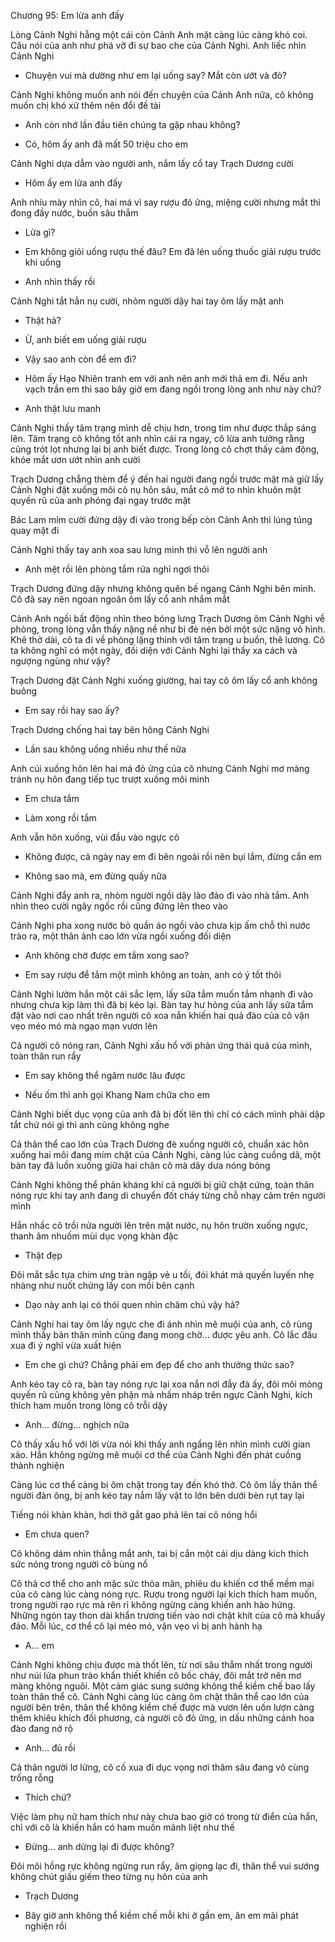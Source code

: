




Chương 95: Em lừa anh đấy

Lòng Cảnh Nghi hẫng một cái còn Cảnh Anh mặt càng lúc càng khó coi. Câu nói của anh như phá vỡ đi sự bao che của Cảnh Nghi. Anh liếc nhìn Cảnh Nghi

- Chuyện vui mà dường như em lại uống say? Mắt còn ướt và đỏ?

Cảnh Nghi không muốn anh nói đến chuyện của Cảnh Anh nữa, cô không muốn chị khó xử thêm nên đổi đề tài

- Anh còn nhớ lần đầu tiên chúng ta gặp nhau không?

- Có, hôm ấy anh đã mất 50 triệu cho em

Cảnh Nghi dựa dẫm vào người anh, nắm lấy cổ tay Trạch Dương cười

- Hôm ấy em lừa anh đấy

Anh nhíu mày nhìn cô, hai má vì say rượu đỏ ửng, miệng cười nhưng mắt thì đong đầy nước, buồn sâu thẳm

- Lừa gì?

- Em không giỏi uống rượu thế đâu? Em đã lén uống thuốc giải rượu trước khi uống

- Anh nhìn thấy rồi

Cảnh Nghi tắt hẳn nụ cười, nhỏm người dậy hai tay ôm lấy mặt anh

- Thật hả?

- Ừ, anh biết em uống giải rượu

- Vậy sao anh còn để em đi?

- Hôm ấy Hạo Nhiên tranh em với anh nên anh mới thả em đi. Nếu anh vạch trần em thì sao bây giờ em đang ngồi trong lòng anh như này chứ?

- Anh thật lưu manh

Cảnh Nghi thấy tâm trạng mình dễ chịu hơn, trong tim như được thắp sáng lên. Tâm trạng cô không tốt anh nhìn cái ra ngay, cô lừa anh tưởng rằng cũng trót lọt nhưng lại bị anh biết được. Trong lòng cô chợt thấy cảm động, khóe mắt ươn ướt nhìn anh cười

Trạch Dương chẳng thèm để ý đến hai người đang ngồi trước mặt mà giữ lấy Cảnh Nghi đặt xuống môi cô nụ hôn sâu, mắt cô mở to nhìn khuôn mặt quyến rũ của anh phóng đại ngay trước mặt

Bác Lam mỉm cười đứng dậy đi vào trong bếp còn Cảnh Anh thì lúng túng quay mặt đi

Cảnh Nghi thấy tay anh xoa sau lưng mình thì vỗ lên người anh

- Anh mệt rồi lên phòng tắm rửa nghỉ ngơi thôi

Trạch Dương đứng dậy nhưng không quên bế ngang Cảnh Nghi bên mình. Cô đã say nên ngoan ngoãn ôm lấy cổ anh nhắm mắt

Cảnh Anh ngồi bất động nhìn theo bóng lưng Trạch Dương ôm Cảnh Nghi về phòng, trong lòng vẫn thấy nặng nề như bị đè nén bởi một sức nặng vô hình. Khẽ thở dài, cô ta đi về phòng lặng thinh với tâm trạng u buồn, thê lương. Cô ta không nghĩ có một ngày, đối diện với Cảnh Nghi lại thấy xa cách và ngượng ngùng như vậy?

Trạch Dương đặt Cảnh Nghi xuống giường, hai tay cô ôm lấy cổ anh không buông

- Em say rồi hay sao ấy?

Trạch Dương chống hai tay bên hông Cảnh Nghi

- Lần sau không uống nhiều như thế nữa

Anh cúi xuống hôn lên hai má đỏ ửng của cô nhưng Cảnh Nghi mơ màng tránh nụ hôn đang tiếp tục trượt xuống môi mình

- Em chưa tắm

- Làm xong rồi tắm

Anh vẫn hôn xuống, vùi đầu vào ngực cô

- Không được, cả ngày nay em đi bên ngoài rồi nên bụi lắm, đừng cắn em

- Không sao mà, em đừng quấy nữa

Cảnh Nghi đẩy anh ra, nhỏm người ngồi dậy lảo đảo đi vào nhà tắm. Anh nhìn theo cười ngây ngốc rồi cũng đứng lên theo vào

Cảnh Nghi pha xong nước bỏ quần áo ngồi vào chưa kịp ấm chỗ thì nước trào ra, một thân ảnh cao lớn vừa ngồi xuống đối diện

- Anh không chờ được em tắm xong sao?

- Em say rượu để tắm một mình không an toàn, anh có ý tốt thôi

Cảnh Nghi lườm hắn một cái sắc lẹm, lấy sữa tắm muốn tắm nhanh đi vào nhưng chưa kịp làm thì đã bị kéo lại. Bàn tay hư hỏng của anh lấy sữa tắm đặt vào nơi cao nhất trên người cô xoa nắn khiến hai quả đào của cô vặn vẹo méo mó mà ngạo mạn vươn lên

Cả người cô nóng ran, Cảnh Nghi xấu hổ với phản ứng thái quá của mình, toàn thân run rẩy

- Em say không thể ngâm nước lâu được

- Nếu ốm thì anh gọi Khang Nam chữa cho em

Cảnh Nghi biết dục vọng của anh đã bị đốt lên thì chỉ có cách mình phải dập tắt chứ nói gì thì anh cũng không nghe

Cả thân thể cao lớn của Trạch Dương đè xuống người cô, chuẩn xác hôn xuống hai môi đang mím chặt của Cảnh Nghi, càng lúc càng cuồng dã, một bàn tay đã luồn xuống giữa hai chân cô mà dây dưa nóng bỏng

Cảnh Nghi không thể phản kháng khi cả người bị giữ chặt cứng, toàn thân nóng rực khi tay anh đang di chuyển đốt cháy từng chỗ nhạy cảm trên người mình

Hắn nhấc cô trồi nửa người lên trên mặt nước, nụ hôn trườn xuống ngực, thanh âm nhuốm mùi dục vọng khàn đặc

- Thật đẹp

Đôi mắt sắc tựa chim ưng tràn ngập vẻ u tối, đói khát mà quyến luyến nhẹ nhàng như nuốt chửng lấy con mồi bên cạnh

- Dạo này anh lại có thói quen nhìn chăm chú vậy hả?

Cảnh Nghi hai tay ôm lấy ngực che đi ánh nhìn mê muội của anh, cô rùng mình thấy bản thân mình cũng đang mong chờ... được yêu anh. Cô lắc đầu xua đi ý nghĩ vừa xuất hiện

- Em che gì chứ? Chẳng phải em đẹp để cho anh thưởng thức sao?

Anh kéo tay cô ra, bàn tay nóng rực lại xoa nắn nơi đẫy đà ấy, đôi môi mỏng quyến rũ cũng không yên phận mà nhấm nháp trên ngực Cảnh Nghi, kích thích ham muốn trong lòng cô trỗi dậy

- Anh... đừng... nghịch nữa

Cô thấy xấu hổ với lời vừa nói khi thấy anh ngẩng lên nhìn mình cười gian xảo. Hắn không ngừng mê muội cơ thể của Cảnh Nghi đến phát cuồng thành nghiện

Càng lúc cơ thể càng bị ôm chặt trong tay đến khó thở. Cô ôm lấy thân thể người đàn ông, bị anh kéo tay nắm lấy vật to lớn bên dưới bèn rụt tay lại

Tiếng nói khàn khàn, hơi thở gắt gao phả lên tai cô nóng hổi

- Em chưa quen?

Cô không dám nhìn thẳng mắt anh, tai bị cắn một cái dịu dàng kích thích sức nóng trong người cô bùng nổ

Cô thả cơ thể cho anh mặc sức thỏa mãn, phiêu du khiến cơ thể mềm mại của cô càng lúc càng nóng rực. Rượu trong người lại kích thích ham muốn, trong người rạo rực mà rên rỉ không ngừng càng khiến anh hào hứng. Những ngón tay thon dài khẩn trương tiến vào nơi chật khít của cô mà khuấy đảo. Mỗi lúc, cơ thể cô lại méo mó, vặn vẹo vì bị anh hành hạ

- A... em

Cảnh Nghi không chịu được mà thốt lên, từ nơi sâu thẳm nhất trong người như núi lửa phun trào khẩn thiết khiến cô bốc cháy, đôi mắt trở nên mơ màng không nguôi. Một cảm giác sung sướng không thể kiềm chế bao lấy toàn thân thể cô. Cảnh Nghi càng lúc càng ôm chặt thân thể cao lớn của người bên trên, thân thể không kiềm chế được mà vươn lên uốn lượn càng thêm khiêu khích đối phương, cả người cô đỏ ửng, in dấu những cánh hoa đào đang nở rộ

- Anh... đủ rồi

Cả thân người lơ lửng, cô cố xua đi dục vọng nơi thâm sâu đang vô cùng trống rỗng

- Thích chứ?

Việc làm phụ nữ ham thích như này chưa bao giờ có trong từ điển của hắn, chỉ với cô là khiến hắn có ham muốn mãnh liệt như thế

- Đừng... anh dừng lại đi được không?

Đôi môi hồng rực không ngừng run rẩy, âm giọng lạc đi, thân thể vui sướng không chút giấu giếm theo từng nụ hôn của anh

- Trạch Dương

- Bây giờ anh không thể kiềm chế mỗi khi ở gần em, ăn em mãi phát nghiện rồi




